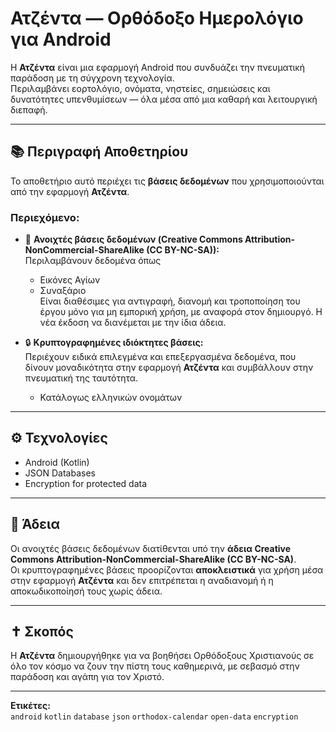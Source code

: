 # Ατζέντα — Ορθόδοξο Ημερολόγιο για Android  

Η **Ατζέντα** είναι μια εφαρμογή Android που συνδυάζει την πνευματική παράδοση με τη σύγχρονη τεχνολογία.  
Περιλαμβάνει εορτολόγιο, ονόματα, νηστείες, σημειώσεις και δυνατότητες υπενθυμίσεων — όλα μέσα από μια καθαρή και λειτουργική διεπαφή.

---

## 📚 Περιγραφή Αποθετηρίου  

Το αποθετήριο αυτό περιέχει τις **βάσεις δεδομένων** που χρησιμοποιούνται από την εφαρμογή **Ατζέντα**.  

### Περιεχόμενο:
- 📖 **Ανοιχτές βάσεις δεδομένων (Creative Commons Attribution-NonCommercial-ShareAlike (CC BY-NC-SA)):**  
  Περιλαμβάνουν δεδομένα όπως
  - Εικόνες Αγίων
  - Συναξάριο  
  Είναι διαθέσιμες για αντιγραφή, διανομή και τροποποίηση του έργου μόνο για μη εμπορική χρήση, με αναφορά στον δημιουργό. Η νέα έκδοση να διανέμεται με την ίδια άδεια.

- 🔒 **Κρυπτογραφημένες ιδιόκτητες βάσεις:**  
  Περιέχουν ειδικά επιλεγμένα και επεξεργασμένα δεδομένα, που δίνουν μοναδικότητα στην εφαρμογή **Ατζέντα** και συμβάλλουν στην πνευματική της ταυτότητα.
  - Κατάλογως ελληνικών ονομάτων

---

## ⚙️ Τεχνολογίες
- Android (Kotlin)
- JSON Databases
- Encryption for protected data

---

## 📜 Άδεια
Οι ανοιχτές βάσεις δεδομένων διατίθενται υπό την **άδεια Creative Commons Attribution-NonCommercial-ShareAlike (CC BY-NC-SA)**.  
Οι κρυπτογραφημένες βάσεις προορίζονται **αποκλειστικά** για χρήση μέσα στην εφαρμογή **Ατζέντα** και δεν επιτρέπεται η αναδιανομή ή η αποκωδικοποίησή τους χωρίς άδεια.

---

## ✝️ Σκοπός
Η **Ατζέντα** δημιουργήθηκε για να βοηθήσει Ορθόδοξους Χριστιανούς σε όλο τον κόσμο να ζουν την πίστη τους καθημερινά, με σεβασμό στην παράδοση και αγάπη για τον Χριστό.

---

**Ετικέτες:**  
`android` `kotlin` `database` `json` `orthodox-calendar` `open-data` `encryption`

